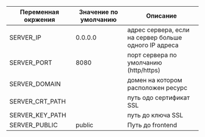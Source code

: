 | Переменная окржения | Значение по умолчанию | Описание                                              |
|---------------------|-----------------------|-------------------------------------------------------|
| SERVER_IP           | 0.0.0.0               | адрес сервера, если на сервер больше одного IP адреса |
| SERVER_PORT         | 8080                  | порт сервера по умолчанию (http/https)                |
| SERVER_DOMAIN       |                       | домен на котором расположен ресурс                    |
| SERVER_CRT_PATH     |                       | путь одо сертификат SSL                               |
| SERVER_KEY_PATH     |                       | путь до ключа SSL                                     |
| SERVER_PUBLIC       | public                | Путь до frontend                                      |